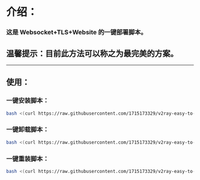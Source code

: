 # 介绍：
### 这是 **Websocket+TLS+Website** 的一键部署脚本。
## 温馨提示：目前此方法可以称之为最完美的方案。
- - -
## 使用：
### **一键安装脚本：**
```bash
bash <(curl https://raw.githubusercontent.com/1715173329/v2ray-easy-to-use/master/websocket-tls-website/v2ray-install.sh)
```
### **一键卸载脚本：**
```bash
bash <(curl https://raw.githubusercontent.com/1715173329/v2ray-easy-to-use/master/websocket-tls-website/v2ray-uninstall.sh)
```
### **一键重装脚本：** <br />
```bash
bash <(curl https://raw.githubusercontent.com/1715173329/v2ray-easy-to-use/master/websocket-tls-website/v2ray-reinstall.sh)
```
